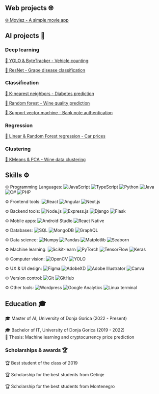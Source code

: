 ## Web projects 🌐
[🌐 Moviez - A simple movie app](https://github.com/mato-m/movie-app)

## AI projects 🧠

### Deep learning
[🧠 YOLO & ByteTracker - Vehicle counting](https://github.com/mato-m/yolo-vehicle-counting)

[🧠 ResNet - Grape disease classification](https://github.com/mato-m/resnet-grape)

### Classification
[🧠 K-nearest neighbors - Diabetes prediction](https://github.com/mato-m/knn-diabetes)

[🧠 Random forest - Wine quality prediction](https://github.com/mato-m/rf-wine)

[🧠 Support vector machine - Bank note authentication](https://github.com/mato-m/svm-banknote)

### Regression
[🧠 Linear & Random Forest regression - Car prices](https://github.com/mato-m/regression-cars)

### Clustering
[🧠 KMeans & PCA - Wine data clustering](https://github.com/mato-m/kmeans-wine)
## Skills ⚙️
⚙️ Programming Languages: ![JavaScript](https://img.shields.io/badge/-JavaScript-000?&logo=JavaScript&logoColor=007396) ![TypeScript](https://img.shields.io/badge/-TypeScript-000?&logo=TypeScript&logoColor=007396) ![Python](https://img.shields.io/badge/-Python-000?&logo=Python&logoColor=007396) ![Java](https://img.shields.io/badge/-Java-000?&logo=openjdk&logoColor=007396) ![C#](https://img.shields.io/badge/-C%23-000?&logo=c-sharp&logoColor=007396) ![PHP](https://img.shields.io/badge/-PHP-000?&logo=PHP&logoColor=007396) 

⚙️ Frontend tools: ![React](https://img.shields.io/badge/-React-000?&logo=React&logoColor=007396) ![Angular](https://img.shields.io/badge/-Angular-000?&logo=Angular&logoColor=007396) ![Next.js](https://img.shields.io/badge/-Next.js-000?&logo=Next.js&logoColor=007396)

⚙️ Backend tools: ![Node.js](https://img.shields.io/badge/-Node.js-000?&logo=Node.js&logoColor=007396) ![Express.js](https://img.shields.io/badge/-Express.js-000?&logo=express&logoColor=007396) ![Django](https://img.shields.io/badge/-Django-000?&logo=Django&logoColor=007396) ![Flask](https://img.shields.io/badge/-Flask-000?&logo=Flask&logoColor=007396)

⚙️ Mobile apps: ![Android Studio](https://img.shields.io/badge/-Android%20Studio-000?&logo=Android%20Studio&logoColor=007396) ![React Native](https://img.shields.io/badge/-React_Native-000?&logo=react&logoColor=007396)

⚙️ Databases: ![SQL](https://img.shields.io/badge/-SQL-000?&logo=Microsoft%20SQL%20Server&logoColor=007396) ![MongoDB](https://img.shields.io/badge/-MongoDB-000?&logo=MongoDB&logoColor=007396) ![GraphQL](https://img.shields.io/badge/-GraphQL-000?&logo=GraphQL&logoColor=007396)

⚙️ Data science: ![Numpy](https://img.shields.io/badge/-Numpy-000?&logo=Numpy&logoColor=007396) ![Pandas](https://img.shields.io/badge/-Pandas-000?&logo=Pandas&logoColor=007396) ![Matplotlib](https://img.shields.io/badge/-Matplotlib-000?&logo=Matplotlib&logoColor=007396) ![Seaborn](https://img.shields.io/badge/-Seaborn-000?&logo=Seaborn&logoColor=007396)

⚙️ Machine learning: ![Scikit-learn](https://img.shields.io/badge/-Scikit%20learn-000?&logo=scikit-learn&logoColor=007396) ![PyTorch](https://img.shields.io/badge/-PyTorch-000?&logo=PyTorch&logoColor=007396) ![TensorFlow](https://img.shields.io/badge/-TensorFlow-000?&logo=TensorFlow&logoColor=007396) ![Keras](https://img.shields.io/badge/-Keras-000?&logo=Keras&logoColor=007396)

⚙️ Computer vision: ![OpenCV](https://img.shields.io/badge/-OpenCV-000?&logo=OpenCV&logoColor=007396) ![YOLO](https://img.shields.io/badge/-YOLO-000?&logo=YOLO&logoColor=007396)

⚙️ UX & UI design: ![Figma](https://img.shields.io/badge/-Figma-000?&logo=Figma&logoColor=007396) ![AdobeXD](https://img.shields.io/badge/-AdobeXD-000?&logo=Adobe%20XD&logoColor=007396) ![Adobe Illustrator](https://img.shields.io/badge/-Adobe%20Illustrator-000?&logo=Adobe%20Illustrator&logoColor=007396) ![Canva](https://img.shields.io/badge/-Canva-000?&logo=Canva&logoColor=007396)

⚙️ Version control: ![Git](https://img.shields.io/badge/-Git-000?&logo=Git&logoColor=007396) ![GitHub](https://img.shields.io/badge/-GitHub-000?&logo=GitHub&logoColor=007396)

⚙️ Other tools: ![Wordpress](https://img.shields.io/badge/-Wordpress-000?&logo=WordPress&logoColor=007396) ![Google Analytics](https://img.shields.io/badge/-Google%20Analytics-000?&logo=Google%20Analytics&logoColor=007396) ![Linux terminal](https://img.shields.io/badge/-Linux%20terminal-000?&logo=Linux&logoColor=007396)


## Education 🎓

🎓 Master of AI, University of Donja Gorica (2022 - Present)

🎓 Bachelor of IT, University of Donja Gorica (2019 - 2022)<br/>
📄 Thesis: Machine learning and cryptocurrency price prediction


### Scholarships & awards 🏆

🏆 Best student of the class of 2019

🏆 Scholarship for the best students from Cetinje

🏆 Scholarship for the best students from Montenegro
